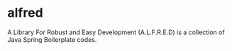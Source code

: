 # alfred
A Library For Robust and Easy Development (A.L.F.R.E.D) is a collection of Java Spring Boilerplate codes.  
